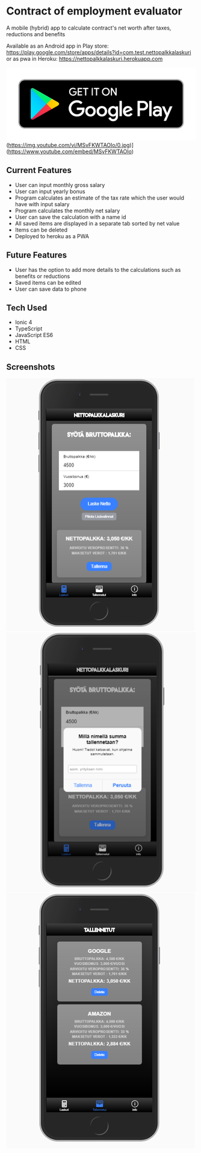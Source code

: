 # Contract of employment evaluator

A mobile (hybrid) app to calculate contract's net worth after taxes, reductions and benefits

Available as an Android app in Play store: https://play.google.com/store/apps/details?id=com.test.nettopalkkalaskuri
or as pwa in Heroku: https://nettopalkkalaskuri.herokuapp.com

![](src/assets/img/play.png)(https://img.youtube.com/vi/MSvFKWTAOIo/0.jpg)](https://www.youtube.com/embed/MSvFKWTAOIo)

## Current Features

* User can input monthly gross salary
* User can input yearly bonus
* Program calculates an estimate of the tax rate which the user would have with input salary
* Program calculates the monthly net salary
* User can save the calculation with a name id
* All saved items are displayed in a separate tab sorted by net value
* Items can be deleted
* Deployed to heroku as a PWA

## Future Features

* User has the option to add more details to the calculations such as benefits or reductions
* Saved items can be edited
* User can save data to phone

## Tech Used

* Ionic 4
* TypeScript
* JavaScript ES6
* HTML
* CSS

## Screenshots

![](src/assets/img/screenshot1.png)
![](src/assets/img/screenshot2.png)
![](src/assets/img/screenshot3.png)

